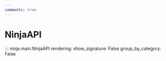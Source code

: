 ```yaml
---
comments: true
---
```

# NinjaAPI

::: ninja.main.NinjaAPI
    rendering:
      show_signature: False
      group_by_category: False

